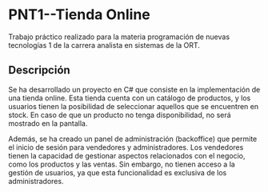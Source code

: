 # PNT1--Tienda Online

Trabajo práctico realizado para la materia programación de nuevas tecnologías 1 de la carrera analista en sistemas de la ORT.

## Descripción
Se ha desarrollado un proyecto en C# que consiste en la implementación de una tienda online. Esta tienda cuenta con un catálogo de productos, y los usuarios tienen la posibilidad de seleccionar aquellos que se encuentren en stock. En caso de que un producto no tenga disponibilidad, no será mostrado en la pantalla.

Además, se ha creado un panel de administración (backoffice) que permite el inicio de sesión para vendedores y administradores. Los vendedores tienen la capacidad de gestionar aspectos relacionados con el negocio, como los productos y las ventas. Sin embargo, no tienen acceso a la gestión de usuarios, ya que esta funcionalidad es exclusiva de los administradores.
